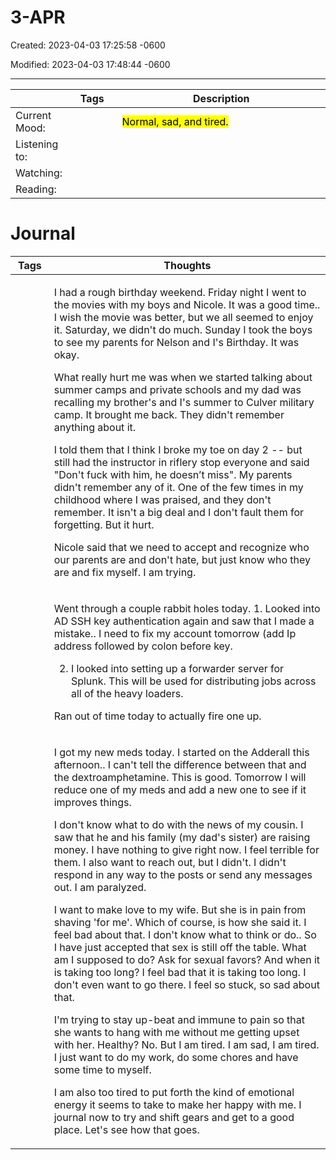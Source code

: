 # 3-APR

Created: 2023-04-03 17:25:58 -0600

Modified: 2023-04-03 17:48:44 -0600

---

<table>
<colgroup>
<col style="width: 13%" />
<col style="width: 16%" />
<col style="width: 69%" />
</colgroup>
<thead>
<tr class="header">
<th></th>
<th>Tags</th>
<th>Description</th>
</tr>
</thead>
<tbody>
<tr class="odd">
<td>Current Mood:</td>
<td><blockquote>
<p></p>
</blockquote></td>
<td><mark>Normal, sad, and tired.</mark></td>
</tr>
<tr class="even">
<td>Listening to:</td>
<td></td>
<td></td>
</tr>
<tr class="odd">
<td>Watching:</td>
<td></td>
<td></td>
</tr>
<tr class="even">
<td>Reading:</td>
<td></td>
<td></td>
</tr>
</tbody>
</table>

# Journal

<table>
<colgroup>
<col style="width: 12%" />
<col style="width: 87%" />
</colgroup>
<thead>
<tr class="header">
<th>Tags</th>
<th>Thoughts</th>
</tr>
</thead>
<tbody>
<tr class="odd">
<td><blockquote>
<p></p>
</blockquote></td>
<td><p>I had a rough birthday weekend. Friday night I went to the movies with my boys and Nicole. It was a good time.. I wish the movie was better, but we all seemed to enjoy it. Saturday, we didn't do much. Sunday I took the boys to see my parents for Nelson and I's Birthday. It was okay.</p>
<p>What really hurt me was when we started talking about summer camps and private schools and my dad was recalling my brother's and I's summer to Culver military camp. It brought me back. They didn't remember anything about it.</p>
<p></p>
<p>I told them that I think I broke my toe on day 2 -- but still had the instructor in riflery stop everyone and said "Don't fuck with him, he doesn’t miss". My parents didn't remember any of it. One of the few times in my childhood where I was praised, and they don't remember. It isn't a big deal and I don't fault them for forgetting. But it hurt.</p>
<p></p>
<p>Nicole said that we need to accept and recognize who our parents are and don't hate, but just know who they are and fix myself. I am trying.</p>
<p></p></td>
</tr>
<tr class="even">
<td><blockquote>
<p></p>
</blockquote></td>
<td><p>Went through a couple rabbit holes today. 1. Looked into AD SSH key authentication again and saw that I made a mistake.. I need to fix my account tomorrow (add Ip address followed by colon before key.</p>
<ol class="incremental" start="2" type="1">
<li><p>I looked into setting up a forwarder server for Splunk. This will be used for distributing jobs across all of the heavy loaders.</p></li>
</ol>
<p>Ran out of time today to actually fire one up.</p></td>
</tr>
<tr class="odd">
<td><blockquote>
<p></p>
</blockquote></td>
<td><p>I got my new meds today. I started on the Adderall this afternoon.. I can't tell the difference between that and the dextroamphetamine. This is good. Tomorrow I will reduce one of my meds and add a new one to see if it improves things.<br />
</p>
<p>I don't know what to do with the news of my cousin. I saw that he and his family (my dad's sister) are raising money. I have nothing to give right now. I feel terrible for them. I also want to reach out, but I didn't. I didn't respond in any way to the posts or send any messages out. I am paralyzed.</p>
<p></p>
<p>I want to make love to my wife. But she is in pain from shaving 'for me'. Which of course, is how she said it. I feel bad about that. I don't know what to think or do.. So I have just accepted that sex is still off the table. What am I supposed to do? Ask for sexual favors? And when it is taking too long? I feel bad that it is taking too long. I don't even want to go there. I feel so stuck, so sad about that.</p>
<p></p>
<p>I'm trying to stay up-beat and immune to pain so that she wants to hang with me without me getting upset with her. Healthy? No. But I am tired. I am sad, I am tired. I just want to do my work, do some chores and have some time to myself.</p>
<p></p>
<p>I am also too tired to put forth the kind of emotional energy it seems to take to make her happy with me. I journal now to try and shift gears and get to a good place. Let's see how that goes.</p>
<p></p></td>
</tr>
</tbody>
</table>
